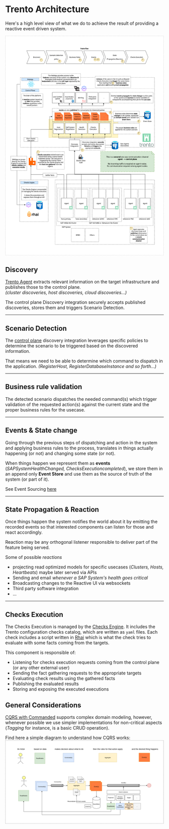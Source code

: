 # Trento Architecture

Here's a high level view of what we do to achieve the result of providing a reactive event driven system.

![Trento Architecture](../assets/trento-architecture.png)

## Discovery
[Trento Agent](https://github.com/trento-project/agent) extracts relevant information on the target infrastructure and publishes those to the control plane.  
_(cluster discoveries, host discoveries, cloud discoveries...)_

The control plane Discovery integration securely accepts published discoveries, stores them and triggers Scenario Detection.

---

## Scenario Detection
The [control plane](https://github.com/trento-project/web) discovery integration leverages specific policies to determine the scenario to be triggered based on the discovered information.

That means we need to be able to determine which command to dispatch in the application.
_(RegisterHost, RegisterDatabaseInstance and so forth...)_

---

## Business rule validation
The detected scenario dispatches the needed command(s) which trigger validation of the requested action(s) against the current state and the proper business rules for the usecase.

---

## Events & State change
Going through the previous steps of dispatching and action in the system and applying business rules to the process, translates in things actually happening (or not) and changing some state (or not).

When things happen we represent them as **events**  (_SAPSystemHealthChanged, ChecksExecutioncompleted_), we store them in an append only **Event Store** and use them as the source of truth of the system (or part of it).

See Event Sourcing [here](https://martinfowler.com/eaaDev/EventSourcing.html)

---

## State Propagation & Reaction
Once things happen the system notifies the world about it by emitting the recorded events so that interested components can listen for those and react accordingly.

Reaction may be any orthogonal listener responsible to deliver part of the feature being served.

Some of possible _reactions_
- projecting read optimized models for specific usecases (_Clusters, Hosts, Heartbeats_) maybe later served via APIs
- Sending and email _whenever a SAP System's health goes critical_
- Broadcasting changes to the Reactive UI via websockets
- Third party software integration
- ...
---

## Checks Execution
The Checks Execution is managed by the [Checks Engine](https://github.com/trento-project/wanda). It includes the Trento configuration checks catalog, which are written as `yaml` files. Each check includes a script written in [Rhai](https://rhai.rs/) which is what the check tries to evaluate with some facts coming from the targets.

This component is responsible of:
- Listening for checks execution requests coming from the control plane (or any other external user)
- Sending the fact gathering requests to the appropriate targets
- Evaluating check results using the gathered facts
- Publishing the evaluated results
- Storing and exposing the executed executions

## General Considerations
[CQRS with Commanded](https://github.com/commanded/commanded) supports complex domain modeling, however, whenever possible we use simpler implementations for non-critical aspects (_Tagging_ for instance, is a basic CRUD operation).

Find here a simple diagram to understand how CQRS works:
![ES+CQRS](../assets/event-sourcing-cqrs.png)